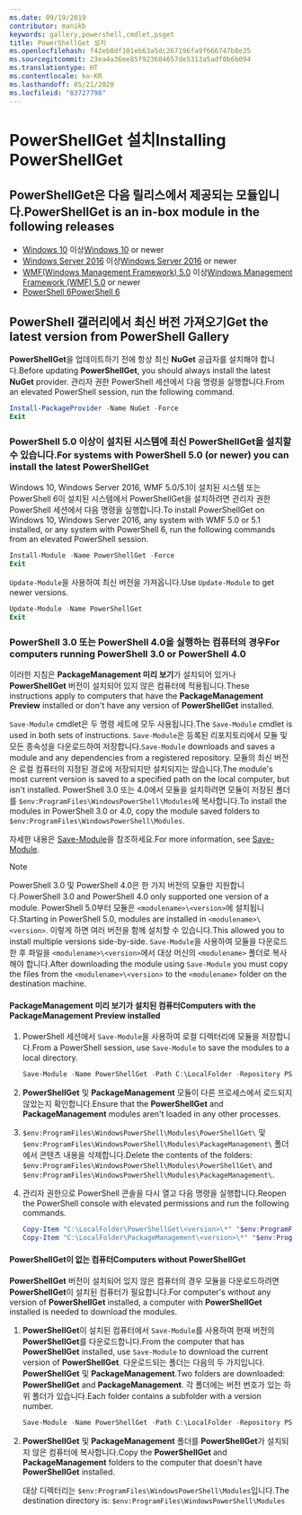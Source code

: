 ```yaml
---
ms.date: 09/19/2019
contributor: manikb
keywords: gallery,powershell,cmdlet,psget
title: PowerShellGet 설치
ms.openlocfilehash: f42eb0df101eb63a5dc267196fa9f666747b8e35
ms.sourcegitcommit: 23ea4a36ee85f923684657de5313a5adf0b6b094
ms.translationtype: HT
ms.contentlocale: ko-KR
ms.lasthandoff: 05/21/2020
ms.locfileid: "83727798"
---
```

# <a name="installing-powershellget"></a><span data-ttu-id="7befc-103">PowerShellGet 설치</span><span class="sxs-lookup"><span data-stu-id="7befc-103">Installing PowerShellGet</span></span>

## <a name="powershellget-is-an-in-box-module-in-the-following-releases"></a><span data-ttu-id="7befc-104">PowerShellGet은 다음 릴리스에서 제공되는 모듈입니다.</span><span class="sxs-lookup"><span data-stu-id="7befc-104">PowerShellGet is an in-box module in the following releases</span></span>

- <span data-ttu-id="7befc-105">[Windows 10](https://www.microsoft.com/windows) 이상</span><span class="sxs-lookup"><span data-stu-id="7befc-105">[Windows 10](https://www.microsoft.com/windows) or newer</span></span>
- <span data-ttu-id="7befc-106">[Windows Server 2016](/windows-server/windows-server) 이상</span><span class="sxs-lookup"><span data-stu-id="7befc-106">[Windows Server 2016](/windows-server/windows-server) or newer</span></span>
- <span data-ttu-id="7befc-107">[WMF(Windows Management Framework) 5.0](https://www.microsoft.com/download/details.aspx?id=50395) 이상</span><span class="sxs-lookup"><span data-stu-id="7befc-107">[Windows Management Framework (WMF) 5.0](https://www.microsoft.com/download/details.aspx?id=50395) or newer</span></span>
- [<span data-ttu-id="7befc-108">PowerShell 6</span><span class="sxs-lookup"><span data-stu-id="7befc-108">PowerShell 6</span></span>](https://github.com/PowerShell/PowerShell/releases)

## <a name="get-the-latest-version-from-powershell-gallery"></a><span data-ttu-id="7befc-109">PowerShell 갤러리에서 최신 버전 가져오기</span><span class="sxs-lookup"><span data-stu-id="7befc-109">Get the latest version from PowerShell Gallery</span></span>

<span data-ttu-id="7befc-110">**PowerShellGet**을 업데이트하기 전에 항상 최신 **NuGet** 공급자를 설치해야 합니다.</span><span class="sxs-lookup"><span data-stu-id="7befc-110">Before updating **PowerShellGet**, you should always install the latest **NuGet** provider.</span></span> <span data-ttu-id="7befc-111">관리자 권한 PowerShell 세션에서 다음 명령을 실행합니다.</span><span class="sxs-lookup"><span data-stu-id="7befc-111">From an elevated PowerShell session, run the following command.</span></span>

```powershell
Install-PackageProvider -Name NuGet -Force
Exit
```

### <a name="for-systems-with-powershell-50-or-newer-you-can-install-the-latest-powershellget"></a><span data-ttu-id="7befc-112">PowerShell 5.0 이상이 설치된 시스템에 최신 PowerShellGet을 설치할 수 있습니다.</span><span class="sxs-lookup"><span data-stu-id="7befc-112">For systems with PowerShell 5.0 (or newer) you can install the latest PowerShellGet</span></span>

<span data-ttu-id="7befc-113">Windows 10, Windows Server 2016, WMF 5.0/5.1이 설치된 시스템 또는 PowerShell 6이 설치된 시스템에서 PowerShellGet을 설치하려면 관리자 권한 PowerShell 세션에서 다음 명령을 실행합니다.</span><span class="sxs-lookup"><span data-stu-id="7befc-113">To install PowerShellGet on Windows 10, Windows Server 2016, any system with WMF 5.0 or 5.1 installed, or any system with PowerShell 6, run the following commands from an elevated PowerShell session.</span></span>

```powershell
Install-Module -Name PowerShellGet -Force
Exit
```

<span data-ttu-id="7befc-114">`Update-Module`을 사용하여 최신 버전을 가져옵니다.</span><span class="sxs-lookup"><span data-stu-id="7befc-114">Use `Update-Module` to get newer versions.</span></span>

```powershell
Update-Module -Name PowerShellGet
Exit
```

### <a name="for-computers-running-powershell-30-or-powershell-40"></a><span data-ttu-id="7befc-115">PowerShell 3.0 또는 PowerShell 4.0을 실행하는 컴퓨터의 경우</span><span class="sxs-lookup"><span data-stu-id="7befc-115">For computers running PowerShell 3.0 or PowerShell 4.0</span></span>

<span data-ttu-id="7befc-116">이러한 지침은 **PackageManagement 미리 보기**가 설치되어 있거나 **PowerShellGet** 버전이 설치되어 있지 않은 컴퓨터에 적용됩니다.</span><span class="sxs-lookup"><span data-stu-id="7befc-116">These instructions apply to computers that have the **PackageManagement Preview** installed or don't have any version of **PowerShellGet** installed.</span></span>

<span data-ttu-id="7befc-117">`Save-Module` cmdlet은 두 명령 세트에 모두 사용됩니다.</span><span class="sxs-lookup"><span data-stu-id="7befc-117">The `Save-Module` cmdlet is used in both sets of instructions.</span></span> <span data-ttu-id="7befc-118">`Save-Module`은 등록된 리포지토리에서 모듈 및 모든 종속성을 다운로드하여 저장합니다.</span><span class="sxs-lookup"><span data-stu-id="7befc-118">`Save-Module` downloads and saves a module and any dependencies from a registered repository.</span></span> <span data-ttu-id="7befc-119">모듈의 최신 버전은 로컬 컴퓨터의 지정된 경로에 저장되지만 설치되지는 않습니다.</span><span class="sxs-lookup"><span data-stu-id="7befc-119">The module's most current version is saved to a specified path on the local computer, but isn't installed.</span></span> <span data-ttu-id="7befc-120">PowerShell 3.0 또는 4.0에서 모듈을 설치하려면 모듈이 저장된 폴더를 `$env:ProgramFiles\WindowsPowerShell\Modules`에 복사합니다.</span><span class="sxs-lookup"><span data-stu-id="7befc-120">To install the modules in PowerShell 3.0 or 4.0, copy the module saved folders to `$env:ProgramFiles\WindowsPowerShell\Modules`.</span></span>

<span data-ttu-id="7befc-121">자세한 내용은 [Save-Module](/powershell/module/PowershellGet/Save-Module)을 참조하세요.</span><span class="sxs-lookup"><span data-stu-id="7befc-121">For more information, see [Save-Module](/powershell/module/PowershellGet/Save-Module).</span></span>

> [!NOTE]
> <span data-ttu-id="7befc-122">PowerShell 3.0 및 PowerShell 4.0은 한 가지 버전의 모듈만 지원합니다.</span><span class="sxs-lookup"><span data-stu-id="7befc-122">PowerShell 3.0 and PowerShell 4.0 only supported one version of a module.</span></span> <span data-ttu-id="7befc-123">PowerShell 5.0부터 모듈은 `<modulename>\<version>`에 설치됩니다.</span><span class="sxs-lookup"><span data-stu-id="7befc-123">Starting in PowerShell 5.0, modules are installed in `<modulename>\<version>`.</span></span> <span data-ttu-id="7befc-124">이렇게 하면 여러 버전을 함께 설치할 수 있습니다.</span><span class="sxs-lookup"><span data-stu-id="7befc-124">This allowed you to install multiple versions side-by-side.</span></span> <span data-ttu-id="7befc-125">`Save-Module`을 사용하여 모듈을 다운로드한 후 파일을 `<modulename>\<version>`에서 대상 머신의 `<modulename>` 폴더로 복사해야 합니다.</span><span class="sxs-lookup"><span data-stu-id="7befc-125">After downloading the module using `Save-Module` you must copy the files from the `<modulename>\<version>` to the `<modulename>` folder on the destination machine.</span></span>

#### <a name="computers-with-the-packagemanagement-preview-installed"></a><span data-ttu-id="7befc-126">PackageManagement 미리 보기가 설치된 컴퓨터</span><span class="sxs-lookup"><span data-stu-id="7befc-126">Computers with the PackageManagement Preview installed</span></span>

1. <span data-ttu-id="7befc-127">PowerShell 세션에서 `Save-Module`을 사용하여 로컬 디렉터리에 모듈을 저장합니다.</span><span class="sxs-lookup"><span data-stu-id="7befc-127">From a PowerShell session, use `Save-Module` to save the modules to a local directory.</span></span>

   ```powershell
   Save-Module -Name PowerShellGet -Path C:\LocalFolder -Repository PSGallery
   ```

1. <span data-ttu-id="7befc-128">**PowerShellGet** 및 **PackageManagement** 모듈이 다른 프로세스에서 로드되지 않았는지 확인합니다.</span><span class="sxs-lookup"><span data-stu-id="7befc-128">Ensure that the **PowerShellGet** and **PackageManagement** modules aren't loaded in any other processes.</span></span>
1. <span data-ttu-id="7befc-129">`$env:ProgramFiles\WindowsPowerShell\Modules\PowerShellGet\` 및 `$env:ProgramFiles\WindowsPowerShell\Modules\PackageManagement\` 폴더에서 콘텐츠 내용을 삭제합니다.</span><span class="sxs-lookup"><span data-stu-id="7befc-129">Delete the contents of the folders: `$env:ProgramFiles\WindowsPowerShell\Modules\PowerShellGet\` and `$env:ProgramFiles\WindowsPowerShell\Modules\PackageManagement\`.</span></span>
1. <span data-ttu-id="7befc-130">관리자 권한으로 PowerShell 콘솔을 다시 열고 다음 명령을 실행합니다.</span><span class="sxs-lookup"><span data-stu-id="7befc-130">Reopen the PowerShell console with elevated permissions and run the following commands.</span></span>

   ```powershell
   Copy-Item "C:\LocalFolder\PowerShellGet\<version>\*" "$env:ProgramFiles\WindowsPowerShell\Modules\PowerShellGet\" -Recurse -Force
   Copy-Item "C:\LocalFolder\PackageManagement\<version>\*" "$env:ProgramFiles\WindowsPowerShell\Modules\PackageManagement\" -Recurse -Force
   ```

#### <a name="computers-without-powershellget"></a><span data-ttu-id="7befc-131">PowerShellGet이 없는 컴퓨터</span><span class="sxs-lookup"><span data-stu-id="7befc-131">Computers without PowerShellGet</span></span>

<span data-ttu-id="7befc-132">**PowerShellGet** 버전이 설치되어 있지 않은 컴퓨터의 경우 모듈을 다운로드하려면 **PowerShellGet**이 설치된 컴퓨터가 필요합니다.</span><span class="sxs-lookup"><span data-stu-id="7befc-132">For computer's without any version of **PowerShellGet** installed, a computer with **PowerShellGet** installed is needed to download the modules.</span></span>

1. <span data-ttu-id="7befc-133">**PowerShellGet**이 설치된 컴퓨터에서 `Save-Module`를 사용하여 현재 버전의 **PowerShellGet**를 다운로드합니다.</span><span class="sxs-lookup"><span data-stu-id="7befc-133">From the computer that has **PowerShellGet** installed, use `Save-Module` to download the current version of **PowerShellGet**.</span></span> <span data-ttu-id="7befc-134">다운로드되는 폴더는 다음의 두 가지입니다. **PowerShellGet** 및 **PackageManagement**.</span><span class="sxs-lookup"><span data-stu-id="7befc-134">Two folders are downloaded: **PowerShellGet** and **PackageManagement**.</span></span> <span data-ttu-id="7befc-135">각 폴더에는 버전 번호가 있는 하위 폴더가 있습니다.</span><span class="sxs-lookup"><span data-stu-id="7befc-135">Each folder contains a subfolder with a version number.</span></span>

   ```powershell
   Save-Module -Name PowerShellGet -Path C:\LocalFolder -Repository PSGallery
   ```

1. <span data-ttu-id="7befc-136">**PowerShellGet** 및 **PackageManagement** 폴더를 **PowerShellGet**가 설치되지 않은 컴퓨터에 복사합니다.</span><span class="sxs-lookup"><span data-stu-id="7befc-136">Copy the **PowerShellGet** and **PackageManagement** folders to the computer that doesn't have **PowerShellGet** installed.</span></span>

   <span data-ttu-id="7befc-137">대상 디렉터리는 `$env:ProgramFiles\WindowsPowerShell\Modules`입니다.</span><span class="sxs-lookup"><span data-stu-id="7befc-137">The destination directory is: `$env:ProgramFiles\WindowsPowerShell\Modules`</span></span>
